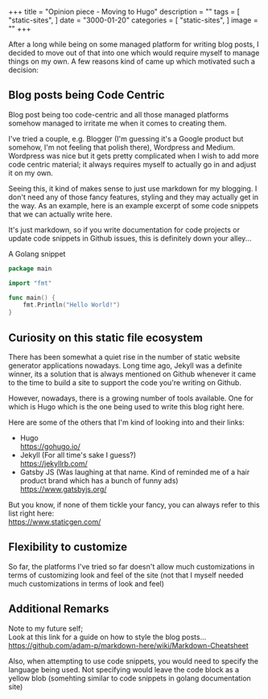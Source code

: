 +++
title = "Opinion piece - Moving to Hugo"
description = ""
tags = [
    "static-sites",
]
date = "3000-01-20"
categories = [
    "static-sites",
]
image = ""
+++

After a long while being on some managed platform for writing blog posts, I decided
to move out of that into one which would require myself to manage things on my own.
A few reasons kind of came up which motivated such a decision:

## Blog posts being Code Centric

Blog post being too code-centric and all those managed platforms somehow managed to 
irritate me when it comes to creating them. 

I've tried a couple, e.g. Blogger (I'm guessing it's a Google product but somehow, I'm 
not feeling that polish there), Wordpress and Medium. Wordpress was nice but 
it gets pretty complicated when I wish to add more code centric material; it 
always requires myself to actually go in and adjust it on my own.

Seeing this, it kind of makes sense to just use markdown for my blogging. I don't need
any of those fancy features, styling and they may actually get in the way. As an example,
here is an example excerpt of some code snippets that we can actually write here.

It's just markdown, so if you write documentation for code projects or update code snippets
in Github issues, this is definitely down your alley...

A Golang snippet  
```go
package main

import "fmt"

func main() {
    fmt.Println("Hello World!")
}
```

## Curiosity on this static file ecosystem

There has been somewhat a quiet rise in the number of static website generator applications
nowadays. Long time ago, Jekyll was a definite winner, its a solution that is always 
mentioned on Github whenever it came to the time to build a site to support the code you're
writing on Github.

However, nowadays, there is a growing number of tools available. One for which is Hugo which is
the one being used to write this blog right here.

Here are some of the others that I'm kind of looking into and their links:

- Hugo  
  https://gohugo.io/
- Jekyll (For all time's sake I guess?)  
  https://jekyllrb.com/
- Gatsby JS (Was laughing at that name. Kind of reminded me of a hair product brand which has a bunch of funny ads)  
  https://www.gatsbyjs.org/

But you know, if none of them tickle your fancy, you can always refer to this list right here:  
https://www.staticgen.com/

## Flexibility to customize

So far, the platforms I've tried so far doesn't allow much customizations in terms of customizing look and feel of the site (not that I myself needed much customizations in terms of look and feel)

## Additional Remarks

Note to my future self;  
Look at this link for a guide on how to style the blog posts...  
https://github.com/adam-p/markdown-here/wiki/Markdown-Cheatsheet

Also, when attempting to use code snippets, you would need to specify the language being used.
Not specifying would leave the code block as a yellow blob (somehting similar to code snippets in golang documentation site)